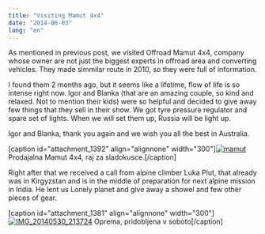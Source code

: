 ```yaml
---
title: "Visiting Mamut 4x4"
date: "2014-06-03"
lang: "en"
---
```


As mentioned in previous post, we visited Offroad Mamut 4x4, company whose owner are not just the biggest experts in offroad area and converting vehicles. They made simmilar route in 2010, so they were full of information.

I found them 2 months ago, but it seems like a lifetime, flow of life is so intense right now. Igor and Blanka (that are an amazing couple, so kind and relaxed. Not to mention their kids) were so helpful and decided to give away few things that they sell in their show. We got tyre pressure regulator and spare set of lights. When we will set them up, Russia will be light up.

Igor and Blanka, thank you again and we wish you all the best in Australia.

\[caption id="attachment\_1392" align="alignnone" width="300"\][![mamut](images/mamut-300x225.jpg)](http://gremovmongolijo.com/wp-content/uploads/2014/06/mamut.jpg) Prodajalna Mamut 4x4, raj za sladokusce.\[/caption\]

Right after that we received a call from alpine climber Luka Plut, that already was in Kirgyzstan and is in the middle of preparation for next alpine mission in India. He lent us Lonely planet and give away a showel and few other pieces of gear.

\[caption id="attachment\_1381" align="alignnone" width="300"\][![IMG_20140530_213724](images/IMG_20140530_213724-300x225.jpg)](http://gremovmongolijo.com/wp-content/uploads/2014/06/IMG_20140530_213724.jpg) Oprema, pridobljena v soboto\[/caption\]
